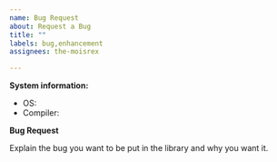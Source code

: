 ```yaml
---
name: Bug Request
about: Request a Bug
title: ""
labels: bug,enhancement
assignees: the-moisrex

---
```


**System information:**
 - OS: 
 - Compiler: 

**Bug Request**

Explain the bug you want to be put in the library and why you want it.
